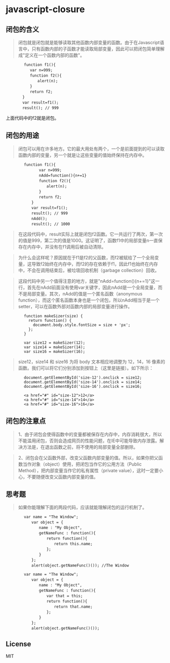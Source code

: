 # javascript-closure
## 闭包的含义

>闭包就是闭包就是能够读取其他函数内部变量的函数。由于在Javascript语言中，只有函数内部的子函数才能读取局部变量，因此可以把闭包简单理解成"定义在一个函数内部的函数"。

``` shell
        function f1(){
    　　　　var n=999;
    　　　　function f2(){
    　　　　　　alert(n);
    　　　　}
    　　　　return f2;
    　　}
    　　var result=f1();
    　　result(); // 999
```

上面代码中的f2就是闭包。
## 闭包的用途

>闭包可以用在许多地方。它的最大用处有两个，一个是前面提到的可以读取函数内部的变量，另一个就是让这些变量的值始终保持在内存中。

``` shell
        function f1(){
        　　　　var n=999;
        　　　　nAdd=function(){n+=1}
        　　　　function f2(){
        　　　　　　alert(n);
        　　　　}
        　　　　return f2;
        　　}
        　　var result=f1();
        　　result(); // 999
        　　nAdd();
        　　result(); // 1000
```

>在这段代码中，result实际上就是闭包f2函数。它一共运行了两次，第一次的值是999，第二次的值是1000。这证明了，函数f1中的局部变量n一直保存在内存中，并没有在f1调用后被自动清除。

>为什么会这样呢？原因就在于f1是f2的父函数，而f2被赋给了一个全局变量，这导致f2始终在内存中，而f2的存在依赖于f1，因此f1也始终在内存中，不会在调用结束后，被垃圾回收机制（garbage collection）回收。

>这段代码中另一个值得注意的地方，就是"nAdd=function(){n+=1}"这一行，首先在nAdd前面没有使用var关键字，因此nAdd是一个全局变量，而不是局部变量。其次，nAdd的值是一个匿名函数（anonymous function），而这个匿名函数本身也是一个闭包，所以nAdd相当于是一个setter，可以在函数外部对函数内部的局部变量进行操作。
``` shell
        function makeSizer(size) {
          return function() {
            document.body.style.fontSize = size + 'px';
          };
        }

        var size12 = makeSizer(12);
        var size14 = makeSizer(14);
        var size16 = makeSizer(16);
```

>size12，size14 和 size16 为将 body 文本相应地调整为 12，14，16 像素的函数。我们可以将它们分别添加到按钮上（这里是链接）。如下所示：
``` shell
        document.getElementById('size-12').onclick = size12;
        document.getElementById('size-14').onclick = size14;
        document.getElementById('size-16').onclick = size16;
```
``` shell
        <a href="#" id="size-12">12</a>
        <a href="#" id="size-14">14</a>
        <a href="#" id="size-16">16</a>
```

## 闭包的注意点
>1、由于闭包会使得函数中的变量都被保存在内存中，内存消耗很大，所以不能滥用闭包，否则会造成网页的性能问题，在IE中可能导致内存泄露。解决方法是，在退出函数之前，将不使用的局部变量全部删除。

>2、闭包会在父函数外部，改变父函数内部变量的值。所以，如果你把父函数当作对象（object）使用，把闭包当作它的公用方法（Public Method），把内部变量当作它的私有属性（private value），这时一定要小心，不要随便改变父函数内部变量的值。

## 思考题

>如果你能理解下面的两段代码，应该就能理解闭包的运行机制了。

``` shell
        var name = "The Window";
        　　var object = {
        　　　　name : "My Object",
        　　　　getNameFunc : function(){
        　　　　　　return function(){
        　　　　　　　　return this.name;
        　　　　　　};
        　　　　}
        　　};
        　　alert(object.getNameFunc()()); //The Window
```

``` shell
        var name = "The Window";
        　　var object = {
        　　　　name : "My Object",
        　　　　getNameFunc : function(){
        　　　　　　var that = this;
        　　　　　　return function(){
        　　　　　　　　return that.name;
        　　　　　　};
        　　　　}
        　　};
        　　alert(object.getNameFunc()());
```

## License
MIT

